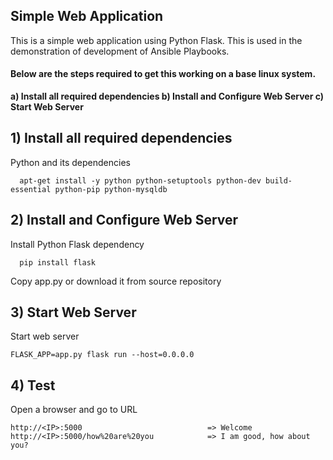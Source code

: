 ## Simple Web Application
This is a simple web application using Python Flask. This is used in the demonstration of development of Ansible Playbooks.

#### Below are the steps required to get this working on a base linux system.
**a) Install all required dependencies
b) Install and Configure Web Server
c) Start Web Server**


## 1)  Install all required dependencies
   Python and its dependencies
   
      apt-get install -y python python-setuptools python-dev build-essential python-pip python-mysqldb

## 2)  Install and Configure Web Server
Install Python Flask dependency

      pip install flask
      
Copy app.py or download it from source repository

## 3) Start Web Server
Start web server

    FLASK_APP=app.py flask run --host=0.0.0.0

## 4) Test
Open a browser and go to URL

    http://<IP>:5000                            => Welcome
    http://<IP>:5000/how%20are%20you            => I am good, how about you?

